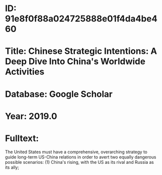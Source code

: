 # ID: 91e8f0f88a024725888e01f4da4be460
# Title: Chinese Strategic Intentions: A Deep Dive Into China's Worldwide Activities
# Database: Google Scholar
# Year: 2019.0
# Fulltext:
The United States must have a comprehensive, overarching strategy to guide long-term US-China relations in order to avert two equally dangerous possible scenarios: (1) China's rising, with the US as its rival and Russia as its ally;